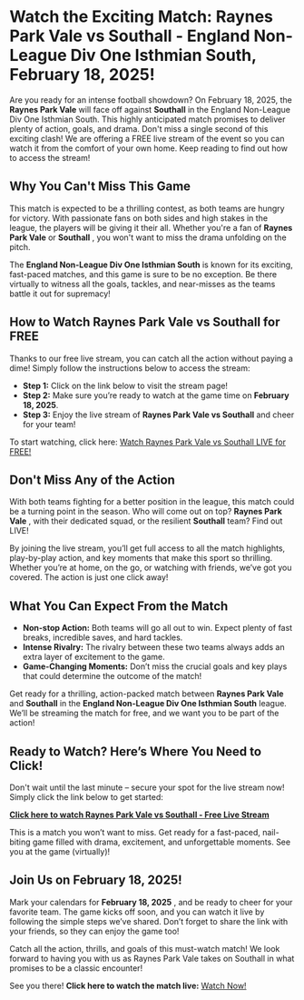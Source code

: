 # Watch the Exciting Match: Raynes Park Vale vs Southall - England Non-League Div One Isthmian South, February 18, 2025!

Are you ready for an intense football showdown? On February 18, 2025, the **Raynes Park Vale** will face off against **Southall** in the England Non-League Div One Isthmian South. This highly anticipated match promises to deliver plenty of action, goals, and drama. Don't miss a single second of this exciting clash! We are offering a FREE live stream of the event so you can watch it from the comfort of your own home. Keep reading to find out how to access the stream!

## Why You Can't Miss This Game

This match is expected to be a thrilling contest, as both teams are hungry for victory. With passionate fans on both sides and high stakes in the league, the players will be giving it their all. Whether you're a fan of **Raynes Park Vale** or **Southall** , you won't want to miss the drama unfolding on the pitch.

The **England Non-League Div One Isthmian South** is known for its exciting, fast-paced matches, and this game is sure to be no exception. Be there virtually to witness all the goals, tackles, and near-misses as the teams battle it out for supremacy!

## How to Watch Raynes Park Vale vs Southall for FREE

Thanks to our free live stream, you can catch all the action without paying a dime! Simply follow the instructions below to access the stream:

- **Step 1:** Click on the link below to visit the stream page!
- **Step 2:** Make sure you’re ready to watch at the game time on **February 18, 2025**.
- **Step 3:** Enjoy the live stream of **Raynes Park Vale vs Southall** and cheer for your team!

To start watching, click here: [Watch Raynes Park Vale vs Southall LIVE for FREE!](https://tinyurl.com/livestreamfreeo?st=Raynes+Park+Vale+vs+Southall&si=gh)

## Don't Miss Any of the Action

With both teams fighting for a better position in the league, this match could be a turning point in the season. Who will come out on top? **Raynes Park Vale** , with their dedicated squad, or the resilient **Southall** team? Find out LIVE!

By joining the live stream, you’ll get full access to all the match highlights, play-by-play action, and key moments that make this sport so thrilling. Whether you’re at home, on the go, or watching with friends, we’ve got you covered. The action is just one click away!

## What You Can Expect From the Match

- **Non-stop Action:** Both teams will go all out to win. Expect plenty of fast breaks, incredible saves, and hard tackles.
- **Intense Rivalry:** The rivalry between these two teams always adds an extra layer of excitement to the game.
- **Game-Changing Moments:** Don’t miss the crucial goals and key plays that could determine the outcome of the match!

Get ready for a thrilling, action-packed match between **Raynes Park Vale** and **Southall** in the **England Non-League Div One Isthmian South** league. We’ll be streaming the match for free, and we want you to be part of the action!

## Ready to Watch? Here’s Where You Need to Click!

Don't wait until the last minute – secure your spot for the live stream now! Simply click the link below to get started:

[**Click here to watch Raynes Park Vale vs Southall - Free Live Stream**](https://tinyurl.com/livestreamfreeo?st=Raynes+Park+Vale+vs+Southall&si=gh)

This is a match you won’t want to miss. Get ready for a fast-paced, nail-biting game filled with drama, excitement, and unforgettable moments. See you at the game (virtually)!

## Join Us on February 18, 2025!

Mark your calendars for **February 18, 2025** , and be ready to cheer for your favorite team. The game kicks off soon, and you can watch it live by following the simple steps we’ve shared. Don’t forget to share the link with your friends, so they can enjoy the game too!

Catch all the action, thrills, and goals of this must-watch match! We look forward to having you with us as Raynes Park Vale takes on Southall in what promises to be a classic encounter!

See you there! **Click here to watch the match live:** [Watch Now!](https://tinyurl.com/livestreamfreeo?st=Raynes+Park+Vale+vs+Southall&si=gh)
